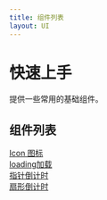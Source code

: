 ```yaml
---
title: 组件列表   
layout: UI
---
```


# 快速上手

提供一些常用的基础组件。


## 组件列表

[Icon 图标](icon.html)  
[loading加载](loading.html)  
[指针倒计时](clockCountdown.html)  
[扇形倒计时](pieCountdown.html)
